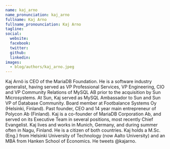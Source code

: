 ```yaml
---
name: kaj_arno
name_pronunciation: kaj_arno
fullname: Kaj Arno
fullname_pronounciation: Kaj Arno
tagline: 
social:
  website: 
  facebook:
  twitter: 
  github: 
  linkedin: 
images:
  - blog/authors/kaj_arno.jpeg
---
```


Kaj Arnö is CEO of the MariaDB Foundation. He is a software industry generalist, having served as VP Professional Services, VP Engineering, CIO and VP Community Relations of MySQL AB prior to the acquisition by Sun Microsystems. At Sun, Kaj served as MySQL Ambassador to Sun and Sun VP of Database Community. Board member at Footbalance Systems Oy (Helsinki, Finland). Past founder, CEO and 14 year main entrepreneur of Polycon Ab (Finland). Kaj is a co-founder of MariaDB Corporation Ab, and served on its Executive Team in several positions, most recently Chief Evangelist. Kaj lives and works in Munich, Germany, and during summer often in Nagu, Finland. He is a citizen of both countries. Kaj holds a M.Sc. (Eng.) from Helsinki University of Technology (now Aalto University) and an MBA from Hanken School of Economics. He tweets @kajarno.